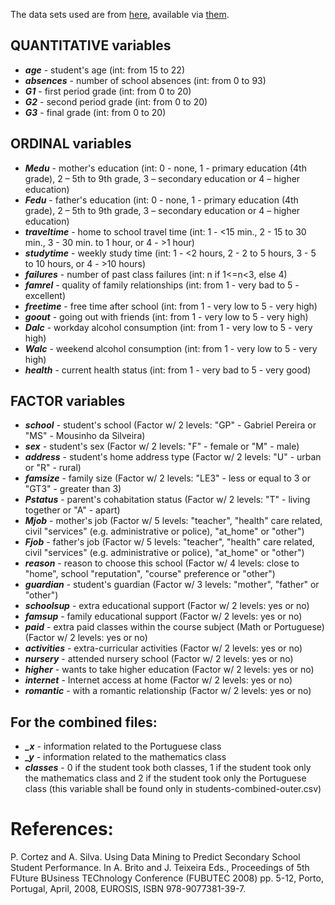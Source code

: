The data sets used are from [here](https://archive.ics.uci.edu/ml/datasets/student+performance), available via [them](http://www3.dsi.uminho.pt/pcortez/student.pdf).

## QUANTITATIVE variables
- ***age*** - student's age (int: from 15 to 22)
- ***absences*** - number of school absences (int: from 0 to 93)  
- ***G1*** - first period grade (int: from 0 to 20)  
- ***G2*** - second period grade (int: from 0 to 20)  
- ***G3*** - final grade (int: from 0 to 20)

## ORDINAL variables
- ***Medu*** - mother's education (int: 0 - none,  1 - primary education (4th grade), 2 – 5th to 9th grade, 3 – secondary education or 4 – higher education)  
- ***Fedu*** - father's education (int: 0 - none,  1 - primary education (4th grade), 2 – 5th to 9th grade, 3 – secondary education or 4 – higher education)
- ***traveltime*** - home to school travel time (int: 1 - <15 min., 2 - 15 to 30 min., 3 - 30 min. to 1 hour, or 4 - >1 hour)  
- ***studytime*** - weekly study time (int: 1 - <2 hours, 2 - 2 to 5 hours, 3 - 5 to 10 hours, or 4 - >10 hours)  
- ***failures*** - number of past class failures (int: n if 1<=n<3, else 4)
- ***famrel*** - quality of family relationships (int: from 1 - very bad to 5 - excellent)  
- ***freetime*** - free time after school (int: from 1 - very low to 5 - very high)  
- ***goout*** - going out with friends (int: from 1 - very low to 5 - very high)  
- ***Dalc*** - workday alcohol consumption (int: from 1 - very low to 5 - very high)  
- ***Walc*** - weekend alcohol consumption (int: from 1 - very low to 5 - very high)  
- ***health*** - current health status (int: from 1 - very bad to 5 - very good)  

## FACTOR variables
- ***school*** - student's school (Factor w/ 2 levels: "GP" - Gabriel Pereira or "MS" - Mousinho da Silveira)  
- ***sex*** - student's sex (Factor w/ 2 levels: "F" - female or "M" - male)
- ***address*** - student's home address type (Factor w/ 2 levels: "U" - urban or "R" - rural)  
- ***famsize*** - family size (Factor w/ 2 levels: "LE3" - less or equal to 3 or "GT3" - greater than 3)  
- ***Pstatus*** - parent's cohabitation status (Factor w/ 2 levels: "T" - living together or "A" - apart)
- ***Mjob*** - mother's job (Factor w/ 5 levels: "teacher", "health" care related, civil "services" (e.g. administrative or police), "at_home" or "other")  
- ***Fjob*** - father's job (Factor w/ 5 levels: "teacher", "health" care related, civil "services" (e.g. administrative or police), "at_home" or "other")  
- ***reason*** - reason to choose this school (Factor w/ 4 levels: close to "home", school "reputation", "course" preference or "other")  
- ***guardian*** - student's guardian (Factor w/ 3 levels: "mother", "father" or "other")
- ***schoolsup*** - extra educational support (Factor w/ 2 levels: yes or no)  
- ***famsup*** - family educational support (Factor w/ 2 levels: yes or no)  
- ***paid*** - extra paid classes within the course subject (Math or Portuguese) (Factor w/ 2 levels: yes or no)  
- ***activities*** - extra-curricular activities (Factor w/ 2 levels: yes or no)  
- ***nursery*** - attended nursery school (Factor w/ 2 levels: yes or no)  
- ***higher*** - wants to take higher education (Factor w/ 2 levels: yes or no)  
- ***internet*** - Internet access at home (Factor w/ 2 levels: yes or no)  
- ***romantic*** - with a romantic relationship (Factor w/ 2 levels: yes or no)

## For the combined files:
- ***_x*** - information related to the Portuguese class
- ***_y*** - information related to the mathematics class
- ***classes*** - 0 if the student took both classes, 1 if the student took only the mathematics class and 2 if the student took only the Portuguese class (this variable shall be found only in students-combined-outer.csv)


# References: 
P. Cortez and A. Silva. Using Data Mining to Predict Secondary School Student Performance. In A. Brito and J. Teixeira Eds., Proceedings of 5th FUture BUsiness TEChnology Conference (FUBUTEC 2008) pp. 5-12, Porto, Portugal, April, 2008, EUROSIS, ISBN 978-9077381-39-7. 
